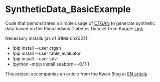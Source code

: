 # SyntheticData_BasicExample

Code that demonstrates a simple usage of [CTGAN](https://github.com/sdv-dev/CTGAN) to generate synthetic data based on  the Pima Indians Diabetes Dataset from Kaggle [Link](https://www.kaggle.com/datasets/uciml/pima-indians-diabetes-database)

Necessary installs (as of 31March2022):
* !pip install --user ctgan
* !pip install --user table_evaluator
* !pip install --user sdv
* !python -mpip install seaborn==0.11.1

This project accompanies an article from the Kwan Blog at [EN article](https://kwan.pt/blog/synthetic-data-a-very-brief-intro-to-a-very-exciting-area-of-data-science) 
